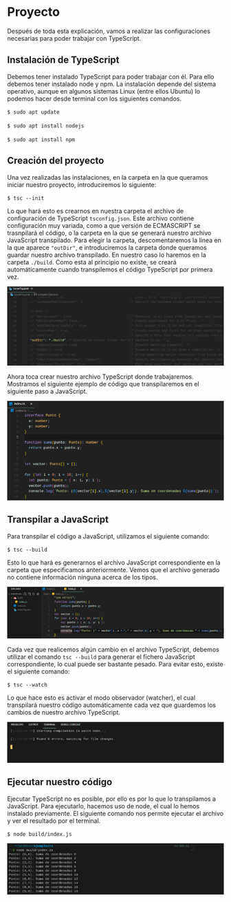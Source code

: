 # Proyecto

Después de toda esta explicación, vamos a realizar las configuraciones necesarias para poder trabajar con TypeScript.

## Instalación de TypeScript

Debemos tener instalado TypeScript para poder trabajar con él. Para ello debemos tener instalado node y npm. La instalación depende del sistema operativo, aunque en algunos sistemas Linux (entre ellos Ubuntu) lo podemos hacer desde terminal con los siguientes comandos.

    $ sudo apt update

    $ sudo apt install nodejs

    $ sudo apt install npm

## Creación del proyecto

Una vez realizadas las instalaciones, en la carpeta en la que queramos iniciar nuestro proyecto, introduciremos lo siguiente:

    $ tsc --init

Lo que hará esto es crearnos en nuestra carpeta el archivo de configuración de TypeScript `tsconfig.json`. Este archivo contiene configuración muy variada, como a que versión de ECMASCRIPT se trasnpilará el código, o la carpeta en la que se generará nuestro archivo JavaScript transpilado. Para elegir la carpeta, descomentaremos la línea en la que aparece `"outDir"`, e introduciremos la carpeta donde queramos guardar nuestro archivo transpilado. En nuestro caso lo haremos en la carpeta `./build`. Como esta al principio no existe, se creará automáticamente cuando transpilemos el código TypeScript por primera vez.

![outdir](images/proyecto/outdir.png)

Ahora toca crear nuestro archivo TypeScript donde trabajaremos. Mostramos el siguiente ejemplo de código que transpilaremos en el siguiente paso a JavaScript.

![Archivo de ejemplo TypeScript](images/proyecto/typescript.png)

## Transpilar a JavaScript

Para transpilar el código a JavaScript, utilizamos el siguiente comando:

    $ tsc --build

Esto lo que hará es generarnos el archivo JavaScript correspondiente en la carpeta que especificamos anteriormente. Vemos que el archivo generado no contiene información ninguna acerca de los tipos.

![Archivo de ejemplo JavaScript](images/proyecto/javascript.png)

Cada vez que realicemos algún cambio en el archivo TypeScript, debemos utilizar el comando `tsc --build` para generar el fichero JavaScript correspondiente, lo cual puede ser bastante pesado. Para evitar esto, existe el siguiente comando:

    $ tsc --watch

Lo que hace esto es activar el modo observador (watcher), el cual transpilará nuestro código automáticamente cada vez que guardemos los cambios de nuestro archivo TypeScript.

![Watch](images/proyecto/watch.png)

## Ejecutar nuestro código

Ejecutar TypeScript no es posible, por ello es por lo que lo transpilamos a JavaScript. Para ejecutarlo, hacemos uso de node, el cual lo hemos instalado previamente. El siguiente comando nos permite ejecutar el archivo y ver el resultado por el terminal.

    $ node build/index.js

![Ejecución JavaScript](images/proyecto/ejecucion.png)
